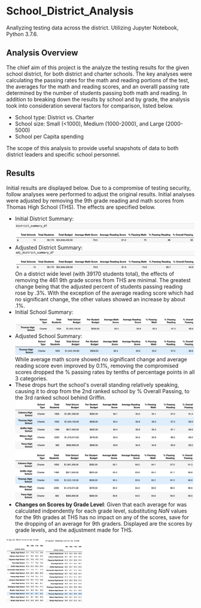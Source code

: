 # School_District_Analysis
Anallyzing testing data across the district. Utilizing Jupyter Notebook, Python 3.7.6. 
## Analysis Overview ##
The chief aim of this project is the analyze the testing results for the given school district, for both district and charter schools. The key analyses were calculating the passing rates for the math and reading portions of the test, the averages for the math and reading scores, and an overalll passing rate determined by the number of students passing both math and reading. In addition to breaking down the results by school and by grade, the analysis took into consideration several factors for comparison, listed below. 
- School type: District vs. Charter
- School size: Small (<1000), Medium (1000-2000), and Large (2000-5000)
- School per Capita spending

The scope of this analysis to provide useful snapshots of data to both district leaders and specific school personnel. 
## Results ##
Initial results are displayed below. Due to a compromise of testing security, follow analyses were performed to adjust the original results. Initial analyses were adjusted by removing the 9th grade reading and math scores from Thomas High School (THS). The effects are specified below. 
- Initial District Summary: <br />
![](Resources/district_summary.png)
- Adjusted District Summary: <br />
![](Resources/adj_district_summary.png) <br />
On a district wide level (with 39170 students total), the effects of removing the 461 9th grade scores from THS are minimal. The greatest change being that the adjusted percent of students passing reading rose by .3%. With the exception of the average reading score which had no significant change, the other values showed an increase by about .1%.  
- Initial School Summary: <br />
![](Resources/school_summary.png)
- Adjusted School Summary: <br />
![](Resources/adj_school_summary.png) <br />
While average math score showed no significant change and average reading score even improved by 0.1%, removing the compromised scores dropped the % passing rates by tenths of percentage points in all 3 categories. 
- These drops hurt the school's overall standing relatively speaking, causing it to drop from the 2nd ranked school by % Overall Passing, to the 3rd ranked school behind Griffin. 
![](Resources/top_five.png) ![](Resources/adj_top_five.png)
- **Changes on Scores by Grade Level**: Given that each average for was calculated indpendently for each grade level, substituting *NaN* values for the 9th grades at THS has no impact on any of the scores, save for the dropping of an average for 9th graders. Displayed are the scores by grade levels, and the adjustment made for THS. 
<p float="middle">
  <img src="/Resources/math_by_grade.png" width="100" />
  <img src="/Resources/reading_by_grade.png" width="100" /> 
</p>
